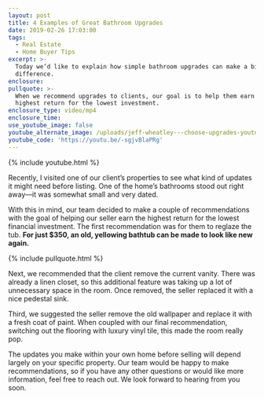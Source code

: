 ```yaml
---
layout: post
title: 4 Examples of Great Bathroom Upgrades
date: 2019-02-26 17:03:00
tags:
  - Real Estate
  - Home Buyer Tips
excerpt: >-
  Today we’d like to explain how simple bathroom upgrades can make a big
  difference.
enclosure:
pullquote: >-
  When we recommend upgrades to clients, our goal is to help them earn the
  highest return for the lowest investment.
enclosure_type: video/mp4
enclosure_time:
use_youtube_image: false
youtube_alternate_image: /uploads/jeff-wheatley---choose-upgrades-youtube.jpg
youtube_code: 'https://youtu.be/-sgjvBlaPRg'
---
```


{% include youtube.html %}

Recently, I visited one of our client’s properties to see what kind of updates it might need before listing. One of the home’s bathrooms stood out right away—it was somewhat small and very dated.&nbsp;

With this in mind, our team decided to make a couple of recommendations with the goal of helping our seller earn the highest return for the lowest financial investment. The first recommendation was for them to reglaze the tub. **For just $350, an old, yellowing bathtub can be made to look like new again.**

{% include pullquote.html %}

Next, we recommended that the client remove the current vanity. There was already a linen closet, so this additional feature was taking up a lot of unnecessary space in the room. Once removed, the seller replaced it with a nice pedestal sink.&nbsp;

Third, we suggested the seller remove the old wallpaper and replace it with a fresh coat of paint. When coupled with our final recommendation, switching out the flooring with luxury vinyl tile, this made the room really pop.&nbsp;

The updates you make within your own home before selling will depend largely on your specific property. Our team would be happy to make recommendations, so if you have any other questions or would like more information, feel free to reach out. We look forward to hearing from you soon.<br>&nbsp;